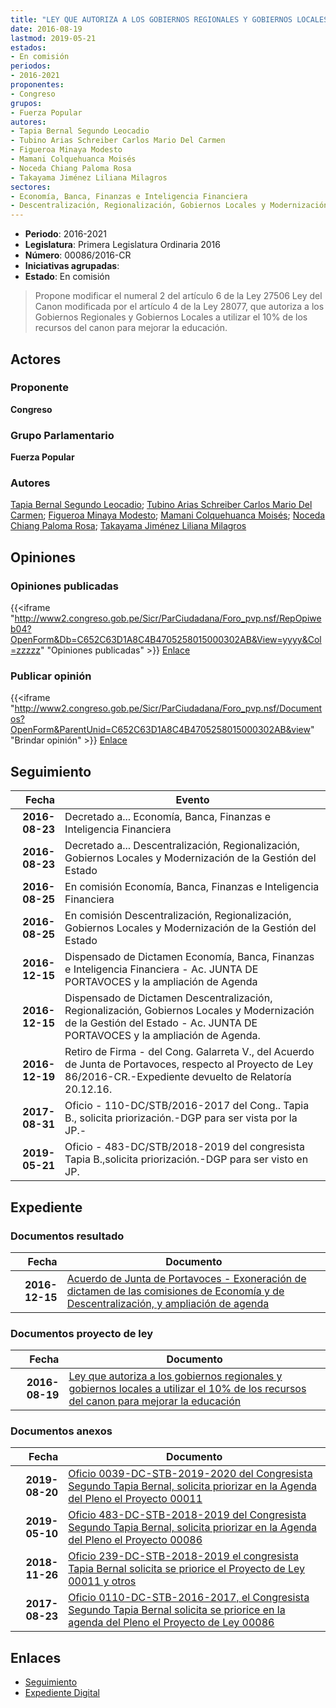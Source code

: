 ```yaml
---
title: "LEY QUE AUTORIZA A LOS GOBIERNOS REGIONALES Y GOBIERNOS LOCALES A UTILIZAR EL 10% DE LOS RECURSOS DEL CANON PARA MEJORAR LA EDUCACIÓN"
date: 2016-08-19
lastmod: 2019-05-21
estados:
- En comisión
periodos:
- 2016-2021
proponentes:
- Congreso
grupos:
- Fuerza Popular
autores:
- Tapia Bernal Segundo Leocadio
- Tubino Arias Schreiber Carlos Mario Del Carmen
- Figueroa Minaya Modesto
- Mamani Colquehuanca Moisés
- Noceda Chiang Paloma Rosa
- Takayama Jiménez Liliana Milagros
sectores:
- Economía, Banca, Finanzas e Inteligencia Financiera
- Descentralización, Regionalización, Gobiernos Locales y Modernización de la Gestión del Estado
---
```

- **Periodo**: 2016-2021
- **Legislatura**: Primera Legislatura Ordinaria 2016
- **Número**: 00086/2016-CR
- **Iniciativas agrupadas**: 
- **Estado**: En comisión

> Propone modificar el numeral 2 del artículo 6 de la Ley 27506 Ley del Canon modificada por el artículo 4 de la Ley 28077, que autoriza a los Gobiernos Regionales y Gobiernos Locales a utilizar el 10% de los recursos del canon para mejorar la educación.


## Actores

### Proponente

**Congreso**

### Grupo Parlamentario

**Fuerza Popular**

### Autores

[Tapia Bernal Segundo Leocadio](mailto:mailto:stapia@congreso.gob.pe); [Tubino Arias Schreiber Carlos Mario Del Carmen](mailto:mailto:ctubino@congreso.gob.pe); [Figueroa Minaya Modesto](mailto:mailto:mfigueroam@congreso.gob.pe); [Mamani Colquehuanca Moisés](mailto:mailto:mmamani@congreso.gob.pe); [Noceda Chiang Paloma Rosa](mailto:mailto:pnoceda@congreso.gob.pe); [Takayama Jiménez Liliana Milagros](mailto:mailto:ltakayama@congreso.gob.pe)

## Opiniones

### Opiniones publicadas

{{<iframe "http://www2.congreso.gob.pe/Sicr/ParCiudadana/Foro_pvp.nsf/RepOpiweb04?OpenForm&Db=C652C63D1A8C4B4705258015000302AB&View=yyyy&Col=zzzzz" "Opiniones publicadas" >}}
[Enlace](http://www2.congreso.gob.pe/Sicr/ParCiudadana/Foro_pvp.nsf/RepOpiweb04?OpenForm&Db=C652C63D1A8C4B4705258015000302AB&View=yyyy&Col=zzzzz)

### Publicar opinión

{{<iframe "http://www2.congreso.gob.pe/Sicr/ParCiudadana/Foro_pvp.nsf/Documentos?OpenForm&ParentUnid=C652C63D1A8C4B4705258015000302AB&view" "Brindar opinión" >}}
[Enlace](http://www2.congreso.gob.pe/Sicr/ParCiudadana/Foro_pvp.nsf/Documentos?OpenForm&ParentUnid=C652C63D1A8C4B4705258015000302AB&view)


## Seguimiento

| Fecha | Evento |
|------:|--------|
| **2016-08-23** | Decretado a... Economía, Banca, Finanzas e Inteligencia Financiera |
| **2016-08-23** | Decretado a... Descentralización, Regionalización, Gobiernos Locales y Modernización de la Gestión del Estado |
| **2016-08-25** | En comisión Economía, Banca, Finanzas e Inteligencia Financiera |
| **2016-08-25** | En comisión Descentralización, Regionalización, Gobiernos Locales y Modernización de la Gestión del Estado |
| **2016-12-15** | Dispensado de Dictamen Economía, Banca, Finanzas e Inteligencia Financiera - Ac. JUNTA DE PORTAVOCES y la ampliación de Agenda |
| **2016-12-15** | Dispensado de Dictamen Descentralización, Regionalización, Gobiernos Locales y Modernización de la Gestión del Estado - Ac. JUNTA DE PORTAVOCES y la ampliación de Agenda. |
| **2016-12-19** | Retiro de Firma - del Cong. Galarreta V., del Acuerdo de Junta de Portavoces, respecto al Proyecto de Ley 86/2016-CR.-Expediente devuelto de Relatoría 20.12.16. |
| **2017-08-31** | Oficio - 110-DC/STB/2016-2017 del Cong.. Tapia B., solicita priorización.-DGP para ser vista por la JP.- |
| **2019-05-21** | Oficio - 483-DC/STB/2018-2019 del congresista Tapia B.,solicita priorización.-DGP para ser visto en JP. |

## Expediente

### Documentos resultado

| Fecha | Documento |
|------:|-----------|
| **2016-12-15** | [Acuerdo de Junta de Portavoces - Exoneración de dictamen de las comisiones de Economía y de Descentralización, y ampliación de agenda](http://www.leyes.congreso.gob.pe/Documentos/2016_2021/Acuerdos/Junta_Portavoces/AJP0008620161215.pdf) |

### Documentos proyecto de ley

| Fecha | Documento |
|------:|-----------|
| **2016-08-19** | [Ley que autoriza a los gobiernos regionales y gobiernos locales a utilizar el 10% de los recursos del canon para mejorar la educación](http://www.leyes.congreso.gob.pe/Documentos/2016_2021/Proyectos_de_Ley_y_de_Resoluciones_Legislativas/PL00086_20160819.pdf) |

### Documentos anexos

| Fecha | Documento |
|------:|-----------|
| **2019-08-20** | [Oficio 0039-DC-STB-2019-2020 del Congresista Segundo Tapia Bernal, solicita priorizar en la Agenda del Pleno el Proyecto 00011](http://www.leyes.congreso.gob.pe/Documentos/2016_2021/Oficios/Congresistas/OFICIO-0039-DC-STB-2019-2020.pdf) |
| **2019-05-10** | [Oficio 483-DC-STB-2018-2019 del Congresista Segundo Tapia Bernal, solicita priorizar en la Agenda del Pleno el Proyecto 00086](http://www.leyes.congreso.gob.pe/Documentos/2016_2021/Oficios/Congresistas/OFICIO-483-DC-STB-2018-2019.pdf) |
| **2018-11-26** | [Oficio 239-DC-STB-2018-2019 el congresista Tapia Bernal solicita se priorice el Proyecto de Ley 00011 y otros](http://www.leyes.congreso.gob.pe/Documentos/2016_2021/Oficios/Congresistas/OFICIO-239-DC-STB-2018-2019.PDF) |
| **2017-08-23** | [Oficio 0110-DC-STB-2016-2017, el Congresista Segundo Tapia Bernal solicita se priorice en la agenda del Pleno el Proyecto de Ley 00086](http://www.leyes.congreso.gob.pe/Documentos/2016_2021/Oficios/Congresistas/OFICIO-0110-DC-STB-2016-2017.pdf) |

## Enlaces

- [Seguimiento](http://www2.congreso.gob.pe/Sicr/TraDocEstProc/CLProLey2016.nsf/f7fff46988ca05b1052578e100829cc7/2478ac262b570ea805258014007f34ae?OpenDocument)
- [Expediente Digital](http://www2.congreso.gob.pe/Sicr/TraDocEstProc/CLProLey2016.nsf/f7fff46988ca05b1052578e100829cc7/2478ac262b570ea805258014007f34ae?OpenDocument&Click=05257FB7005EB655.eb71d0cf91d8294e05256cdf006b5706/$Body/0.1C6C)

